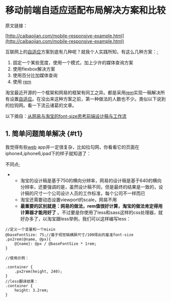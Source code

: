 # 移动前端自适应适配布局解决方案和比较

原文链接：

[http://caibaojian.com/mobile-responsive-example.html](http://caibaojian.com/mobile-responsive-example.html)

互联网上的[自适应](http://caibaojian.com/t/自适应)方案到底有几种呢？就我个人实践所知，有这么几种方案：[·](http://caibaojian.com/mobile-responsive-example.html)

1. 固定一个某些宽度，使用一个模式，加上少许的媒体查询方案
2. 使用flexbox解决方案
3. 使用百分比加媒体查询
4. 使用
   [rem](http://caibaojian.com/t/rem)

淘宝最近开源的一个框架和网易的框架有同工之异。都是采用[rem](http://caibaojian.com/t/rem)实现一稿解决所有设置[自适应](http://caibaojian.com/t/自适应)。在没出来这种方案之前，第一种做法的人数也不少。类似以下说到的拉钩网。看一下流云诸葛的文章。

以下摘自：[从网易与淘宝的font-size思考前端设计稿与工作流](http://www.cnblogs.com/lyzg/p/4877277.html)

## 1. 简单问题简单解决 {#t1}

我觉得有些[web](http://caibaojian.com/c/web) app并一定很复杂，比如拉勾网，你看看它的页面在iphone4,iphone6,ipad下的样子就知道了：

不同点[·](http://caibaojian.com/mobile-responsive-example.html)

* * 淘宝的设计稿是基于750的横向分辨率，网易的设计稿是基于640的横向分辨率，还要强调的是，虽然设计稿不同，但是最终的结果是一致的，设计稿的尺寸一个公司设计人员的工作标准，每个公司不一样而已
  * 淘宝还需要动态设置viewport的scale，网易不用
  * **最重要的区别就是：网易的做法，rem值很好计算，淘宝的做法肯定得用计算器才能用好了**
     。不过要是你使用了less和sass这样的css处理器，就好办多了，以淘宝跟less举例，我们可以这样编写less：

```
//定义一个变量和一个mixin
@baseFontSize: 75;//基于视觉稿横屏尺寸/100得出的基准font-size
.px2rem(@name, @px){
    @{name}: @px / @baseFontSize * 1rem;
}

//使用示例：

.container {
    .px2rem(height, 240);
}
//less翻译结果：
.container {
    height: 3.2rem;
}
```



